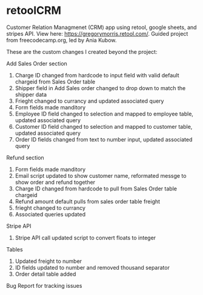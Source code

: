 # retoolCRM
Customer Relation Managmenet (CRM) app using retool, google sheets, and stripes API. View here: https://gregorymorris.retool.com/. Guided project from freecodecamp.org, led by Ania Kubow.

These are the custom changes I created beyond the project:

Add Sales Order section
1. Charge ID changed from hardcode to input field with valid default chargeid from Sales Order table
2. Shipper field in Add Sales order changed to drop down to match the shipper data
3. Frieght changed to currancy and updated associated query
5. Form fields made manditory
6. Employee ID field changed to selection and mapped to employee table, updated associated query
7. Customer ID field changed to selection and mapped to customer table, updated associated query
8. Order ID fields changed from text to number input, updated associated query

Refund section
1. Form fields made manditory
2. Email script updated to show customer name, reformated messge to show order and refund together
3. Charge ID changed from hardcode to pull from Sales Order table chargeid
4. Refund amount default pulls from sales order table freight
5. frieght changed to currancy
6. Associated queries updated

Stripe API
1. Stripe API call updated script to convert floats to integer

Tables
1. Updated freight to number
2. ID fields updated to number and removed thousand separator
3. Order detail table added

Bug Report for tracking issues
